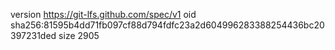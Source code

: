 version https://git-lfs.github.com/spec/v1
oid sha256:81595b4dd71fb097cf88d794fdfc23a2d604996283388254436bc20397231ded
size 2905
